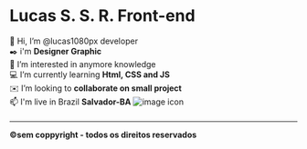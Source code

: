 <h1>Lucas S. S. R. Front-end</h1>
<main>
  👋 Hi, I’m @lucas1080px developer
  <br>&#10002;&#65039; i'm <strong>Designer Graphic</strong>
  <br>&#128214; I’m interested in anymore knowledge
  <br>&#128187; I’m currently learning <strong>Html, CSS and JS</strong>
  <br>&#9993;&#65039; I’m looking to <strong>collaborate on small project</strong>
  <br>📫 I'm live in Brazil <strong>Salvador-BA</Strong>
  <img src="https://images.squarespace-cdn.com/content/v1/5bb2e13a7980b30f60aadffd/3c1a57e6-7b6b-4e92-91e4-f04861a36c1b/music-business-conference.gif?format=500w" alt="image icon">
</main>
<footer>
  <h4>
    <hr>
    &copy;sem coppyright - todos os direitos reservados
  </h4>
</footer>

<!---
lucas1080px/lucas1080px is a ✨ special ✨ repository because its `README.md` (this file) appears on your GitHub profile.
You can click the Preview link to take a look at your changes.
--->
